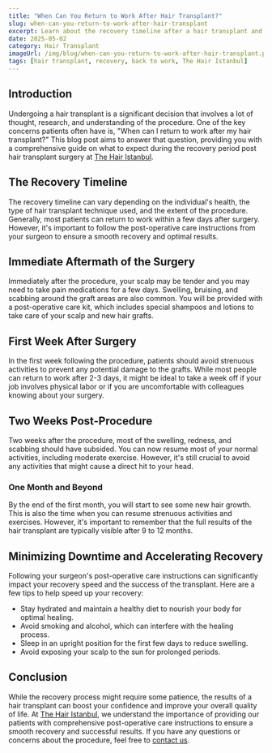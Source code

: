 ```yaml
---
title: "When Can You Return to Work After Hair Transplant?"
slug: when-can-you-return-to-work-after-hair-transplant
excerpt: Learn about the recovery timeline after a hair transplant and when can you return to work without compromising your results.
date: 2025-05-02
category: Hair Transplant
imageUrl: /img/blog/when-can-you-return-to-work-after-hair-transplant.png
tags: [hair transplant, recovery, back to work, The Hair Istanbul]
---
```


<h2>Introduction</h2>
<p>Undergoing a hair transplant is a significant decision that involves a lot of thought, research, and understanding of the procedure. One of the key concerns patients often have is, "When can I return to work after my hair transplant?" This blog post aims to answer that question, providing you with a comprehensive guide on what to expect during the recovery period post hair transplant surgery at <a href="https://thehairistanbul.com">The Hair Istanbul</a>.</p>

<h2>The Recovery Timeline</h2>
<p>The recovery timeline can vary depending on the individual's health, the type of hair transplant technique used, and the extent of the procedure. Generally, most patients can return to work within a few days after surgery. However, it's important to follow the post-operative care instructions from your surgeon to ensure a smooth recovery and optimal results.</p>

<h2>Immediate Aftermath of the Surgery</h2>
<p>Immediately after the procedure, your scalp may be tender and you may need to take pain medications for a few days. Swelling, bruising, and scabbing around the graft areas are also common. You will be provided with a post-operative care kit, which includes special shampoos and lotions to take care of your scalp and new hair grafts.</p>

<h2>First Week After Surgery</h2>
<p>In the first week following the procedure, patients should avoid strenuous activities to prevent any potential damage to the grafts. While most people can return to work after 2-3 days, it might be ideal to take a week off if your job involves physical labor or if you are uncomfortable with colleagues knowing about your surgery.</p>

<h2>Two Weeks Post-Procedure</h2>
<p>Two weeks after the procedure, most of the swelling, redness, and scabbing should have subsided. You can now resume most of your normal activities, including moderate exercise. However, it's still crucial to avoid any activities that might cause a direct hit to your head.</p>

<h3>One Month and Beyond</h3>
<p>By the end of the first month, you will start to see some new hair growth. This is also the time when you can resume strenuous activities and exercises. However, it's important to remember that the full results of the hair transplant are typically visible after 9 to 12 months.</p>

<h2>Minimizing Downtime and Accelerating Recovery</h2>
<p>Following your surgeon's post-operative care instructions can significantly impact your recovery speed and the success of the transplant. Here are a few tips to help speed up your recovery:</p>

- Stay hydrated and maintain a healthy diet to nourish your body for optimal healing.
- Avoid smoking and alcohol, which can interfere with the healing process.
- Sleep in an upright position for the first few days to reduce swelling.
- Avoid exposing your scalp to the sun for prolonged periods.

<h2>Conclusion</h2>
<p>While the recovery process might require some patience, the results of a hair transplant can boost your confidence and improve your overall quality of life. At <a href="https://thehairistanbul.com">The Hair Istanbul</a>, we understand the importance of providing our patients with comprehensive post-operative care instructions to ensure a smooth recovery and successful results. If you have any questions or concerns about the procedure, feel free to <a href="https://thehairistanbul.com/contact">contact us</a>.</p>